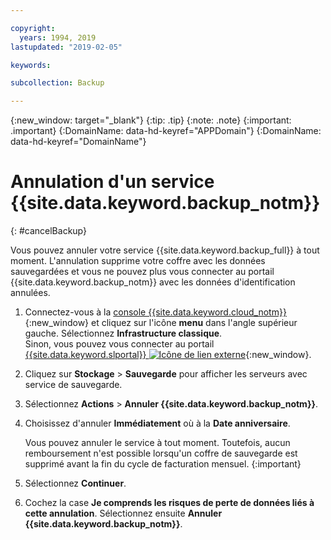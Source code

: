 ```yaml
---

copyright:
  years: 1994, 2019
lastupdated: "2019-02-05"

keywords:

subcollection: Backup

---
```

{:new_window: target="_blank"}
{:tip: .tip}
{:note: .note}
{:important: .important}
{:DomainName: data-hd-keyref="APPDomain"}
{:DomainName: data-hd-keyref="DomainName"}

# Annulation d'un service {{site.data.keyword.backup_notm}}
{: #cancelBackup}

Vous pouvez annuler votre service {{site.data.keyword.backup_full}} à tout moment. L'annulation supprime votre coffre avec les données sauvegardées et vous ne pouvez plus vous connecter au portail {{site.data.keyword.backup_notm}} avec les données d'identification annulées.

1. Connectez-vous à la [console {{site.data.keyword.cloud_notm}}](https://{DomainName}){:new_window} et cliquez sur l'icône **menu** dans l'angle supérieur gauche. Sélectionnez **Infrastructure classique**.<br/>
   Sinon, vous pouvez vous connecter au portail [{{site.data.keyword.slportal}} ![Icône de lien externe](../../icons/launch-glyph.svg "Icône de lien externe")](https://control.softlayer.com/){:new_window}.
2. Cliquez sur **Stockage** > **Sauvegarde** pour afficher les serveurs avec service de sauvegarde.
3. Sélectionnez **Actions** > **Annuler {{site.data.keyword.backup_notm}}**.
4. Choisissez d'annuler **Immédiatement** où à la **Date anniversaire**.

   Vous pouvez annuler le service à tout moment. Toutefois, aucun remboursement n'est possible lorsqu'un coffre de sauvegarde est supprimé avant la fin du cycle de facturation mensuel.
   {:important}
5. Sélectionnez **Continuer**.
6. Cochez la case **Je comprends les risques de perte de données liés à cette annulation**. Sélectionnez ensuite **Annuler {{site.data.keyword.backup_notm}}**.
